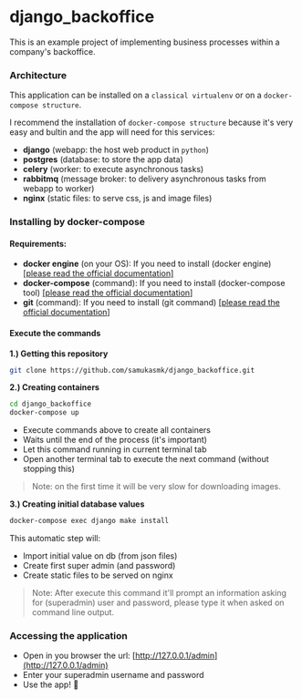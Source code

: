 # django_backoffice
This is an example project of implementing business processes within a company's backoffice.

### Architecture
This application can be installed on a `classical virtualenv` or on a `docker-compose structure`.

I recommend the installation of `docker-compose structure` because it's very easy and bultin and the app will need for this services:
- **django** (webapp: the host web product in `python`)
- **postgres** (database: to store the app data)
- **celery** (worker: to execute asynchronous tasks)
- **rabbitmq** (message broker: to delivery asynchronous tasks from webapp to worker)
- **nginx** (static files: to serve css, js and image files)

### Installing by docker-compose
#### Requirements:
- **docker engine** (on your OS): If you need to install (docker engine) [[please read the official documentation]](https://docs.docker.com/engine/install/)
- **docker-compose** (command): If you need to install (docker-compose tool) [[please read the official documentation]](https://docs.docker.com/engine/install/)
- **git** (command): If you need to install (git command) [[please read the official documentation]](https://git-scm.com/book/en/v2/Getting-Started-Installing-Git)

#### Execute the commands
**1.) Getting this repository**
```sh
git clone https://github.com/samukasmk/django_backoffice.git
```

**2.) Creating containers**
```sh
cd django_backoffice
docker-compose up
```
- Execute commands above to create all containers
- Waits until the end of the process (it's important) 
- Let this command running in current terminal tab
- Open another terminal tab to execute the next command (without stopping this)
> Note: on the first time it will be very slow for downloading images.

**3.) Creating initial database values**
```sh
docker-compose exec django make install
```
This automatic step will:
- Import initial value on db (from json files)
- Create first super admin (and password)
- Create static files to be served on nginx



> Note: After execute this command it'll prompt an information asking for (superadmin) user and password, please type it when asked on command line output.

### Accessing the application
- Open in you browser the url: [http://127.0.0.1/admin](http://127.0.0.1/admin)
- Enter your superadmin username and password
- Use the app! 🎉